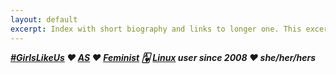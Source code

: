 ```yaml
---
layout: default
excerpt: Index with short biography and links to longer one. This excerpt has room for improvement.
---
```


***[#GirlsLikeUs] ♥ [AS] ♥ [Feminist] 🂱 [Linux] user since 2008
♥ she/her/hers***

[#GirlsLikeUs]:https://mikaela.info/about.html#girlslikeus-—-i-am-trans-woman
[AS]:https://mikaela.info/about.html#as---asperger's-syndrome
[Feminist]:https://mikaela.info/about.html#feminist
[Linux]:https://mikaela.info/about.html#linux-user
